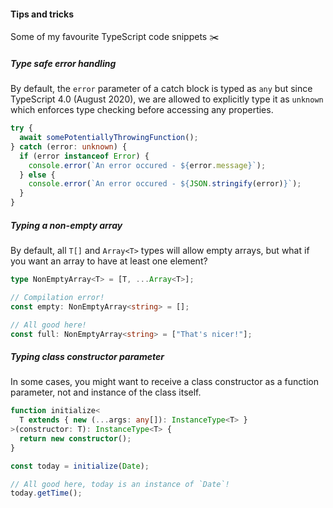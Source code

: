 #### Tips and tricks

Some of my favourite TypeScript code snippets ✂️


<!-- Section 1 -->
##### Type safe error handling

By default, the `error` parameter of a catch block is typed as `any` but since TypeScript 4.0 (August 2020), we are allowed to explicitly type it as `unknown` which enforces type checking before accessing any properties.

```typescript [2|3|4-8]
try {
  await somePotentiallyThrowingFunction();
} catch (error: unknown) {
  if (error instanceof Error) {
    console.error(`An error occured - ${error.message}`);
  } else {
    console.error(`An error occured - ${JSON.stringify(error)}`);
  }
}
```


<!-- Section 2 -->
##### Typing a non-empty array

By default, all `T[]` and `Array<T>` types will allow empty arrays, but what if you want an array to have at least one element?

```typescript [1|3-4|6-7]
type NonEmptyArray<T> = [T, ...Array<T>];

// Compilation error!
const empty: NonEmptyArray<string> = [];

// All good here!
const full: NonEmptyArray<string> = ["That's nicer!"];
```


<!-- Section 3 -->
##### Typing class constructor parameter

In some cases, you might want to receive a class constructor as a function parameter, not and instance of the class itself.

```typescript [1-5|7|9-10]
function initialize<
  T extends { new (...args: any[]): InstanceType<T> }
>(constructor: T): InstanceType<T> {
  return new constructor();
}

const today = initialize(Date);

// All good here, today is an instance of `Date`!
today.getTime();
```